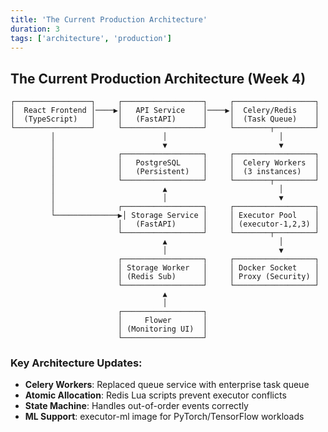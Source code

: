 ```yaml
---
title: 'The Current Production Architecture'
duration: 3
tags: ['architecture', 'production']
---
```


## The Current Production Architecture (Week 4)

```
┌─────────────────┐     ┌──────────────────┐     ┌──────────────────┐
│  React Frontend │────▶│   API Service    │────▶│  Celery/Redis    │
│  (TypeScript)   │     │   (FastAPI)      │     │  (Task Queue)    │
└─────────────────┘     └──────────────────┘     └────────┬─────────┘
         │                        │                         │
         │                        ▼                         ▼
         │              ┌──────────────────┐     ┌──────────────────┐
         │              │   PostgreSQL     │     │  Celery Workers  │
         │              │   (Persistent)   │     │  (3 instances)   │
         │              └──────────────────┘     └────────┬─────────┘
         │                        ▲                         │
         │                        │                         ▼
         │              ┌──────────────────┐     ┌──────────────────┐
         └──────────────▶│ Storage Service │     │ Executor Pool    │
                        │   (FastAPI)      │     │ (executor-1,2,3) │
                        └──────────────────┘     └────────┬─────────┘
                                  ▲                         │
                                  │                         ▼
                        ┌──────────────────┐     ┌──────────────────┐
                        │ Storage Worker   │     │ Docker Socket    │
                        │ (Redis Sub)      │     │ Proxy (Security) │
                        └──────────────────┘     └──────────────────┘
                                  ▲
                                  │
                        ┌──────────────────┐
                        │     Flower       │
                        │ (Monitoring UI)  │
                        └──────────────────┘
```

### Key Architecture Updates:
- **Celery Workers**: Replaced queue service with enterprise task queue
- **Atomic Allocation**: Redis Lua scripts prevent executor conflicts
- **State Machine**: Handles out-of-order events correctly
- **ML Support**: executor-ml image for PyTorch/TensorFlow workloads